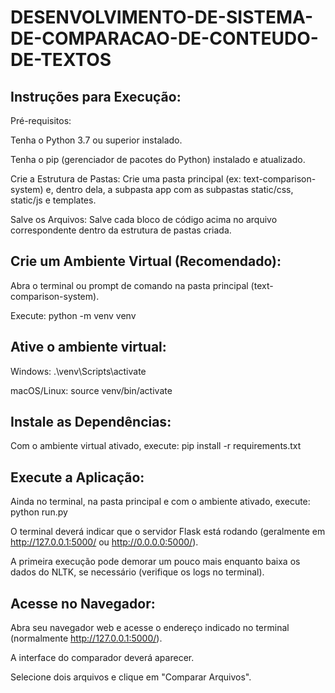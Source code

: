 ﻿# DESENVOLVIMENTO-DE-SISTEMA-DE-COMPARACAO-DE-CONTEUDO-DE-TEXTOS

## Instruções para Execução:

Pré-requisitos:

Tenha o Python 3.7 ou superior instalado.

Tenha o pip (gerenciador de pacotes do Python) instalado e atualizado.

Crie a Estrutura de Pastas: Crie uma pasta principal (ex: text-comparison-system) e, dentro dela, a subpasta app com as subpastas static/css, static/js e templates.

Salve os Arquivos: Salve cada bloco de código acima no arquivo correspondente dentro da estrutura de pastas criada.

## Crie um Ambiente Virtual (Recomendado):

Abra o terminal ou prompt de comando na pasta principal (text-comparison-system).

Execute: python -m venv venv

## Ative o ambiente virtual:

Windows: .\venv\Scripts\activate

macOS/Linux: source venv/bin/activate

## Instale as Dependências:   

Com o ambiente virtual ativado, execute: pip install -r requirements.txt

## Execute a Aplicação:

Ainda no terminal, na pasta principal e com o ambiente ativado, execute: python run.py

O terminal deverá indicar que o servidor Flask está rodando (geralmente em http://127.0.0.1:5000/ ou http://0.0.0.0:5000/). 

A primeira execução pode demorar um pouco mais enquanto baixa os dados do NLTK, se necessário (verifique os logs no terminal).

## Acesse no Navegador:

Abra seu navegador web e acesse o endereço indicado no terminal (normalmente http://127.0.0.1:5000/).

A interface do comparador deverá aparecer. 

Selecione dois arquivos e clique em "Comparar Arquivos".
